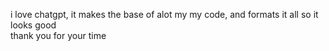 i love chatgpt, it makes the base of alot my my code, and formats it all so it looks good<br>
thank you for your time